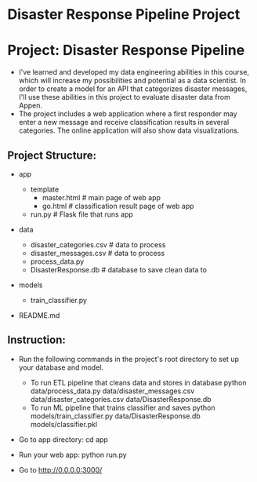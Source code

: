 # Disaster Response Pipeline Project

# Project: Disaster Response Pipeline

- I've learned and developed my data engineering abilities in this course, which will increase my possibilities and potential as a data scientist. In order to create a model for an API that categorizes disaster messages, I'll use these abilities in this project to evaluate disaster data from Appen.
- The project includes a web application where a first responder may enter a new message and receive classification results in several categories. The online application will also show data visualizations.

## Project Structure:

- app
	+ template
		+ master.html  # main page of web app
		+ go.html  # classification result page of web app
	+ run.py  # Flask file that runs app

- data
	+ disaster_categories.csv  # data to process 
	+ disaster_messages.csv  # data to process
	+ process_data.py
 	+ DisasterResponse.db   # database to save clean data to

- models
	+ train_classifier.py 

- README.md

## Instruction:

- Run the following commands in the project's root directory to set up your database and model.

	+ To run ETL pipeline that cleans data and stores in database python data/process_data.py data/disaster_messages.csv data/disaster_categories.csv data/DisasterResponse.db
	+ To run ML pipeline that trains classifier and saves python models/train_classifier.py data/DisasterResponse.db models/classifier.pkl
- Go to app directory: cd app

- Run your web app: python run.py

- Go to http://0.0.0.0:3000/
